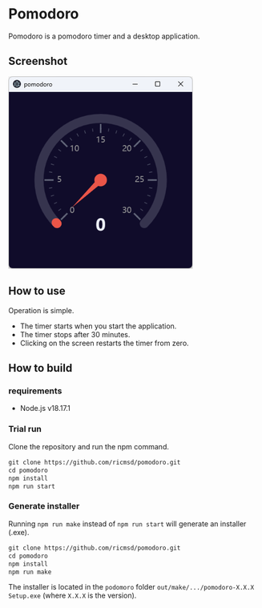 # Pomodoro
Pomodoro is a pomodoro timer and a desktop application.

## Screenshot
![Pomodoro](https://raw.githubusercontent.com/ricmsd/pomodoro/main/docs/screenshot.png)

## How to use
Operation is simple.
- The timer starts when you start the application.
- The timer stops after 30 minutes.
- Clicking on the screen restarts the timer from zero.

## How to build
### requirements
- Node.js v18.17.1

### Trial run
Clone the repository and run the npm command.

    git clone https://github.com/ricmsd/pomodoro.git
    cd pomodoro
    npm install
    npm run start

### Generate installer
Running `npm run make` instead of `npm run start` will generate an installer (.exe).

    git clone https://github.com/ricmsd/pomodoro.git
    cd pomodoro
    npm install
    npm run make

The installer is located in the `podomoro` folder `out/make/.../pomodoro-X.X.X Setup.exe` (where `X.X.X` is the version).
